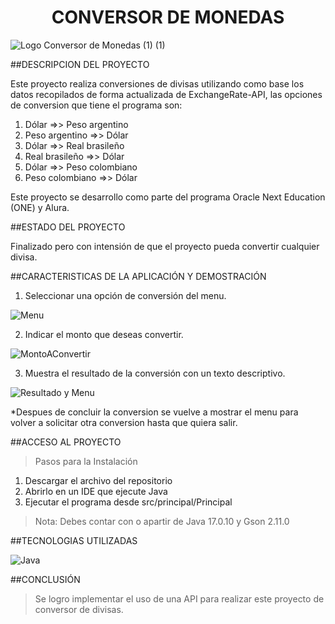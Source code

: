 <h1 align="center"> CONVERSOR DE MONEDAS </h1>

![Logo Conversor de Monedas (1) (1)](https://github.com/Elizarce/Conversor-De-Monedas/assets/64920177/aa38fba7-d800-462e-bb7c-40e65bb96420)


##DESCRIPCION DEL PROYECTO

Este proyecto realiza conversiones de divisas utilizando como base los datos recopilados de forma actualizada de ExchangeRate-API, las opciones de conversion que tiene el programa son:
1) Dólar =>> Peso argentino
2) Peso argentino =>> Dólar
3) Dólar =>> Real brasileño
4) Real brasileño =>> Dólar
5) Dólar =>> Peso colombiano
6) Peso colombiano =>> Dólar

Este proyecto se desarrollo como parte del programa Oracle Next Education (ONE) y Alura.

##ESTADO DEL PROYECTO

Finalizado pero con intensión de que el proyecto pueda convertir cualquier divisa.

##CARACTERISTICAS DE LA APLICACIÓN Y DEMOSTRACIÓN

1) Seleccionar una opción de conversión del menu.

![Menu](https://github.com/Elizarce/Conversor-De-Monedas/assets/64920177/555a05cf-7744-4421-9b8c-0ac1857c2267)

2) Indicar el monto que deseas convertir.

![MontoAConvertir](https://github.com/Elizarce/Conversor-De-Monedas/assets/64920177/47dabade-ddfc-40c7-9e43-b7a04f9aa4d5)

3) Muestra el resultado de la conversión con un texto descriptivo.

![Resultado y Menu](https://github.com/Elizarce/Conversor-De-Monedas/assets/64920177/7c50d0ef-778c-4df6-b07c-3c87f78686e3)

*Despues de concluir la conversion se vuelve a mostrar el menu para volver a solicitar otra conversion hasta que quiera salir.

##ACCESO AL PROYECTO

>Pasos para la Instalación
1) Descargar el archivo del repositorio
2) Abrirlo en un IDE que ejecute Java
3) Ejecutar el programa desde src/principal/Principal
>Nota: Debes contar con o apartir de Java 17.0.10 y Gson 2.11.0

##TECNOLOGIAS UTILIZADAS

![Java](https://github.com/Elizarce/Conversor-De-Monedas/assets/64920177/f75e7ad7-05f2-48c0-9e06-11e427829c0d)

##CONCLUSIÓN

>Se logro implementar el uso de una API para realizar este proyecto de conversor de divisas.


